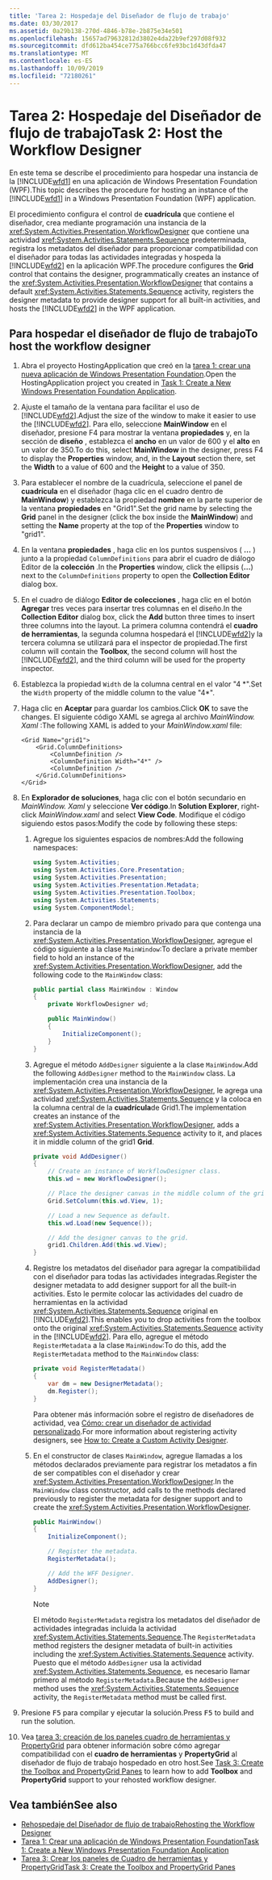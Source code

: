 ```yaml
---
title: 'Tarea 2: Hospedaje del Diseñador de flujo de trabajo'
ms.date: 03/30/2017
ms.assetid: 0a29b138-270d-4846-b78e-2b875e34e501
ms.openlocfilehash: 15657ad79632812d3802e4da22b9ef297d08f932
ms.sourcegitcommit: dfd612ba454ce775a766bcc6fe93bc1d43dfda47
ms.translationtype: MT
ms.contentlocale: es-ES
ms.lasthandoff: 10/09/2019
ms.locfileid: "72180261"
---
```

# <a name="task-2-host-the-workflow-designer"></a><span data-ttu-id="040d2-102">Tarea 2: Hospedaje del Diseñador de flujo de trabajo</span><span class="sxs-lookup"><span data-stu-id="040d2-102">Task 2: Host the Workflow Designer</span></span>

<span data-ttu-id="040d2-103">En este tema se describe el procedimiento para hospedar una instancia de la [!INCLUDE[wfd1](../../../includes/wfd1-md.md)] en una aplicación de Windows Presentation Foundation (WPF).</span><span class="sxs-lookup"><span data-stu-id="040d2-103">This topic describes the procedure for hosting an instance of the [!INCLUDE[wfd1](../../../includes/wfd1-md.md)] in a Windows Presentation Foundation (WPF) application.</span></span>

<span data-ttu-id="040d2-104">El procedimiento configura el control de **cuadrícula** que contiene el diseñador, crea mediante programación una instancia de la <xref:System.Activities.Presentation.WorkflowDesigner> que contiene una actividad <xref:System.Activities.Statements.Sequence> predeterminada, registra los metadatos del diseñador para proporcionar compatibilidad con el diseñador para todas las actividades integradas y hospeda la [!INCLUDE[wfd2](../../../includes/wfd2-md.md)] en la aplicación WPF.</span><span class="sxs-lookup"><span data-stu-id="040d2-104">The procedure configures the **Grid** control that contains the designer, programmatically creates an instance of the <xref:System.Activities.Presentation.WorkflowDesigner> that contains a default <xref:System.Activities.Statements.Sequence> activity, registers the designer metadata to provide designer support for all built-in activities, and hosts the [!INCLUDE[wfd2](../../../includes/wfd2-md.md)] in the WPF application.</span></span>

## <a name="to-host-the-workflow-designer"></a><span data-ttu-id="040d2-105">Para hospedar el diseñador de flujo de trabajo</span><span class="sxs-lookup"><span data-stu-id="040d2-105">To host the workflow designer</span></span>

1. <span data-ttu-id="040d2-106">Abra el proyecto HostingApplication que creó en la [tarea 1: crear una nueva aplicación de Windows Presentation Foundation](task-1-create-a-new-wpf-app.md).</span><span class="sxs-lookup"><span data-stu-id="040d2-106">Open the HostingApplication project you created in [Task 1: Create a New Windows Presentation Foundation Application](task-1-create-a-new-wpf-app.md).</span></span>

2. <span data-ttu-id="040d2-107">Ajuste el tamaño de la ventana para facilitar el uso de [!INCLUDE[wfd2](../../../includes/wfd2-md.md)].</span><span class="sxs-lookup"><span data-stu-id="040d2-107">Adjust the size of the window to make it easier to use the [!INCLUDE[wfd2](../../../includes/wfd2-md.md)].</span></span> <span data-ttu-id="040d2-108">Para ello, seleccione **MainWindow** en el diseñador, presione F4 para mostrar la ventana **propiedades** y, en la sección de **diseño** , establezca el **ancho** en un valor de 600 y el **alto** en un valor de 350.</span><span class="sxs-lookup"><span data-stu-id="040d2-108">To do this, select **MainWindow** in the designer, press F4 to display the **Properties** window, and, in the **Layout** section there, set the **Width** to a value of 600 and the **Height** to a value of 350.</span></span>

3. <span data-ttu-id="040d2-109">Para establecer el nombre de la cuadrícula, seleccione el panel de **cuadrícula** en el diseñador (haga clic en el cuadro dentro de **MainWindow**) y establezca la propiedad **nombre** en la parte superior de la ventana **propiedades** en "Grid1".</span><span class="sxs-lookup"><span data-stu-id="040d2-109">Set the grid name by selecting the **Grid** panel in the designer (click the box inside the **MainWindow**) and setting the **Name** property at the top of the **Properties** window to "grid1".</span></span>

4. <span data-ttu-id="040d2-110">En la ventana **propiedades** , haga clic en los puntos suspensivos ( **...** ) junto a la propiedad `ColumnDefinitions` para abrir el cuadro de diálogo Editor de la **colección** .</span><span class="sxs-lookup"><span data-stu-id="040d2-110">In the **Properties** window, click the ellipsis (**…**) next to the `ColumnDefinitions` property to open the **Collection Editor** dialog box.</span></span>

5. <span data-ttu-id="040d2-111">En el cuadro de diálogo **Editor de colecciones** , haga clic en el botón **Agregar** tres veces para insertar tres columnas en el diseño.</span><span class="sxs-lookup"><span data-stu-id="040d2-111">In the **Collection Editor** dialog box, click the **Add** button three times to insert three columns into the layout.</span></span> <span data-ttu-id="040d2-112">La primera columna contendrá el **cuadro de herramientas**, la segunda columna hospedará el [!INCLUDE[wfd2](../../../includes/wfd2-md.md)]y la tercera columna se utilizará para el inspector de propiedad.</span><span class="sxs-lookup"><span data-stu-id="040d2-112">The first column will contain the **Toolbox**, the second column will host the [!INCLUDE[wfd2](../../../includes/wfd2-md.md)], and the third column will be used for the property inspector.</span></span>

6. <span data-ttu-id="040d2-113">Establezca la propiedad `Width` de la columna central en el valor "4 \*".</span><span class="sxs-lookup"><span data-stu-id="040d2-113">Set the `Width` property of the middle column to the value "4\*".</span></span>

7. <span data-ttu-id="040d2-114">Haga clic en **Aceptar** para guardar los cambios.</span><span class="sxs-lookup"><span data-stu-id="040d2-114">Click **OK** to save the changes.</span></span> <span data-ttu-id="040d2-115">El siguiente código XAML se agrega al archivo *MainWindow. Xaml* :</span><span class="sxs-lookup"><span data-stu-id="040d2-115">The following XAML is added to your *MainWindow.xaml* file:</span></span>

    ```xaml
    <Grid Name="grid1">
        <Grid.ColumnDefinitions>
            <ColumnDefinition />
            <ColumnDefinition Width="4*" />
            <ColumnDefinition />
        </Grid.ColumnDefinitions>
    </Grid>
    ```

8. <span data-ttu-id="040d2-116">En **Explorador de soluciones**, haga clic con el botón secundario en *MainWindow. Xaml* y seleccione **Ver código**.</span><span class="sxs-lookup"><span data-stu-id="040d2-116">In **Solution Explorer**, right-click *MainWindow.xaml* and select **View Code**.</span></span> <span data-ttu-id="040d2-117">Modifique el código siguiendo estos pasos:</span><span class="sxs-lookup"><span data-stu-id="040d2-117">Modify the code by following these steps:</span></span>

    1. <span data-ttu-id="040d2-118">Agregue los siguientes espacios de nombres:</span><span class="sxs-lookup"><span data-stu-id="040d2-118">Add the following namespaces:</span></span>

        ```csharp
        using System.Activities;
        using System.Activities.Core.Presentation;
        using System.Activities.Presentation;
        using System.Activities.Presentation.Metadata;
        using System.Activities.Presentation.Toolbox;
        using System.Activities.Statements;
        using System.ComponentModel;
        ```

    2. <span data-ttu-id="040d2-119">Para declarar un campo de miembro privado para que contenga una instancia de la <xref:System.Activities.Presentation.WorkflowDesigner>, agregue el código siguiente a la clase `MainWindow`:</span><span class="sxs-lookup"><span data-stu-id="040d2-119">To declare a private member field to hold an instance of the <xref:System.Activities.Presentation.WorkflowDesigner>, add the following code to the `MainWindow` class:</span></span>

        ```csharp
        public partial class MainWindow : Window
        {
            private WorkflowDesigner wd;

            public MainWindow()
            {
                InitializeComponent();
            }
        }
        ```

    3. <span data-ttu-id="040d2-120">Agregue el método `AddDesigner` siguiente a la clase `MainWindow`.</span><span class="sxs-lookup"><span data-stu-id="040d2-120">Add the following `AddDesigner` method to the `MainWindow` class.</span></span> <span data-ttu-id="040d2-121">La implementación crea una instancia de la <xref:System.Activities.Presentation.WorkflowDesigner>, le agrega una actividad <xref:System.Activities.Statements.Sequence> y la coloca en la columna central de la **cuadrícula**de Grid1.</span><span class="sxs-lookup"><span data-stu-id="040d2-121">The implementation creates an instance of the <xref:System.Activities.Presentation.WorkflowDesigner>, adds a <xref:System.Activities.Statements.Sequence> activity to it, and places it in middle column of the grid1 **Grid**.</span></span>

        ```csharp
        private void AddDesigner()
        {
            // Create an instance of WorkflowDesigner class.
            this.wd = new WorkflowDesigner();

            // Place the designer canvas in the middle column of the grid.
            Grid.SetColumn(this.wd.View, 1);

            // Load a new Sequence as default.
            this.wd.Load(new Sequence());

            // Add the designer canvas to the grid.
            grid1.Children.Add(this.wd.View);
        }
        ```

    4. <span data-ttu-id="040d2-122">Registre los metadatos del diseñador para agregar la compatibilidad con el diseñador para todas las actividades integradas.</span><span class="sxs-lookup"><span data-stu-id="040d2-122">Register the designer metadata to add designer support for all the  built-in activities.</span></span> <span data-ttu-id="040d2-123">Esto le permite colocar las actividades del cuadro de herramientas en la actividad <xref:System.Activities.Statements.Sequence> original en [!INCLUDE[wfd2](../../../includes/wfd2-md.md)].</span><span class="sxs-lookup"><span data-stu-id="040d2-123">This enables you to drop activities from the toolbox onto the original <xref:System.Activities.Statements.Sequence> activity in the [!INCLUDE[wfd2](../../../includes/wfd2-md.md)].</span></span> <span data-ttu-id="040d2-124">Para ello, agregue el método `RegisterMetadata` a la clase `MainWindow`:</span><span class="sxs-lookup"><span data-stu-id="040d2-124">To do this, add the `RegisterMetadata` method to the `MainWindow` class:</span></span>

        ```csharp
        private void RegisterMetadata()
        {
            var dm = new DesignerMetadata();
            dm.Register();
        }
        ```

        <span data-ttu-id="040d2-125">Para obtener más información sobre el registro de diseñadores de actividad, vea [Cómo: crear un diseñador de actividad personalizado](how-to-create-a-custom-activity-designer.md).</span><span class="sxs-lookup"><span data-stu-id="040d2-125">For more information about registering activity designers, see [How to: Create a Custom Activity Designer](how-to-create-a-custom-activity-designer.md).</span></span>

    5. <span data-ttu-id="040d2-126">En el constructor de clases `MainWindow`, agregue llamadas a los métodos declarados previamente para registrar los metadatos a fin de ser compatibles con el diseñador y crear <xref:System.Activities.Presentation.WorkflowDesigner>.</span><span class="sxs-lookup"><span data-stu-id="040d2-126">In the `MainWindow` class constructor, add calls to the methods declared previously to register the metadata for designer support and to create the <xref:System.Activities.Presentation.WorkflowDesigner>.</span></span>

        ```csharp
        public MainWindow()
        {
            InitializeComponent();

            // Register the metadata.
            RegisterMetadata();

            // Add the WFF Designer.
            AddDesigner();
        }
        ```

        > [!NOTE]
        > <span data-ttu-id="040d2-127">El método `RegisterMetadata` registra los metadatos del diseñador de actividades integradas incluida la actividad <xref:System.Activities.Statements.Sequence>.</span><span class="sxs-lookup"><span data-stu-id="040d2-127">The `RegisterMetadata` method registers the designer metadata of built-in activities including the <xref:System.Activities.Statements.Sequence> activity.</span></span> <span data-ttu-id="040d2-128">Puesto que el método `AddDesigner` usa la actividad <xref:System.Activities.Statements.Sequence>, es necesario llamar primero al método `RegisterMetadata`.</span><span class="sxs-lookup"><span data-stu-id="040d2-128">Because the `AddDesigner` method uses the <xref:System.Activities.Statements.Sequence> activity, the `RegisterMetadata` method must be called first.</span></span>

9. <span data-ttu-id="040d2-129">Presione <kbd>F5</kbd> para compilar y ejecutar la solución.</span><span class="sxs-lookup"><span data-stu-id="040d2-129">Press <kbd>F5</kbd> to build and run the solution.</span></span>

10. <span data-ttu-id="040d2-130">Vea [tarea 3: creación de los paneles cuadro de herramientas y PropertyGrid](task-3-create-the-toolbox-and-propertygrid-panes.md) para obtener información sobre cómo agregar compatibilidad con el **cuadro de herramientas** y **PropertyGrid** al diseñador de flujo de trabajo hospedado en otro host.</span><span class="sxs-lookup"><span data-stu-id="040d2-130">See [Task 3: Create the Toolbox and PropertyGrid Panes](task-3-create-the-toolbox-and-propertygrid-panes.md) to learn how to add **Toolbox** and **PropertyGrid** support to your rehosted workflow designer.</span></span>

## <a name="see-also"></a><span data-ttu-id="040d2-131">Vea también</span><span class="sxs-lookup"><span data-stu-id="040d2-131">See also</span></span>

- [<span data-ttu-id="040d2-132">Rehospedaje del Diseñador de flujo de trabajo</span><span class="sxs-lookup"><span data-stu-id="040d2-132">Rehosting the Workflow Designer</span></span>](rehosting-the-workflow-designer.md)
- [<span data-ttu-id="040d2-133">Tarea 1: Crear una aplicación de Windows Presentation Foundation</span><span class="sxs-lookup"><span data-stu-id="040d2-133">Task 1: Create a New Windows Presentation Foundation Application</span></span>](task-1-create-a-new-wpf-app.md)
- [<span data-ttu-id="040d2-134">Tarea 3: Crear los paneles de Cuadro de herramientas y PropertyGrid</span><span class="sxs-lookup"><span data-stu-id="040d2-134">Task 3: Create the Toolbox and PropertyGrid Panes</span></span>](task-3-create-the-toolbox-and-propertygrid-panes.md)
